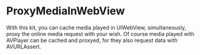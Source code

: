 ProxyMediaInWebView
===================

With this kit, you can cache media played in UIWebView, simultaneously, proxy the online media request with your wish. Of course media played with AVPlayer can be cached and proxyed, for they also request data with AVURLAssert.
